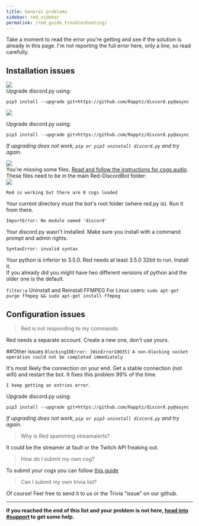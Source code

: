 ```yaml
---
title: General problems
sidebar: red_sidebar
permalink: /red_guide_troubleshooting/
---
```


Take a moment to read the error you're getting and see if the solution is already in this page.  I'm not reporting the full error here, only a line, so read carefully.

## Installation issues  

![](https://cdn.discordapp.com/attachments/133049553984159745/146030943642058752/unknown.png)  
Upgrade discord.py using:

```
pip3 install --upgrade git+https://github.com/Rapptz/discord.py@async
```

![](https://cdn.discordapp.com/attachments/133049553984159745/159323163157594113/20160315153125288.png)

Upgrade discord.py using:

```
pip3 install --upgrade git+https://github.com/Rapptz/discord.py@async
```

_If upgrading does not work, `pip or pip3 uninstall discord.py` and try again._

![](https://cdn.discordapp.com/attachments/133049553984159745/146034256890691584/unknown.png)  
You're missing some files. [Read and follow the instructions for cogs.audio](/Red-Docs/red_win_requirements/#python-libraries). These files need to be in the main Red-DiscordBot folder:  
![](https://cdn.discordapp.com/attachments/133049553984159745/146068865208680458/unknown.png)  

`Red is working but there are 0 cogs loaded`

Your current directory must the bot's root folder (where red.py is). Run it from there.

`ImportError: No module named 'discord'`

Your discord.py wasn't installed. Make sure you install with a command prompt and admin rights.

`SyntaxError: invalid syntax`

Your python is inferior to 3.5.0. Red needs at least 3.5.0 32bit to run. Install it.  
If you already did you might have two different versions of python and the older one is the default.

`filter:a`
Uninstall and Reinstall FFMPEG
For Linux users: `sudo apt-get purge ffmpeg && sudo apt-get install ffmpeg`

## Configuration issues

> Red is not responding to my commands

Red needs a separate account. Create a new one, don't use yours.

##Other issues
`BlockingIOError: [WinError10035] A non-blocking socket operation could not be completed immediately`

It's most likely the connection on your end. Get a stable connection (not wifi) and restart the bot. It fixes this problem 99% of the time.

`I keep getting an entries error.`

Upgrade discord.py using:

```
pip3 install --upgrade git+https://github.com/Rapptz/discord.py@async
```

_If upgrading does not work, `pip or pip3 uninstall discord.py` and try again._


>Why is Red spamming streamalerts?

It could be the streamer at fault or the Twitch API freaking out.

>How do I submit my own cog?

To submit your cogs you can follow [this guide](/Red-Docs/red_cog_how_to_publish/)

>Can I submit my own trivia list?

Of course! Feel free to send it to us or the Trivia "issue" on our github.

***

**If you reached the end of this list and your problem is not here, [head into #support](https://discord.gg/0k4npTwMvTpv9wrh) to get some help.**